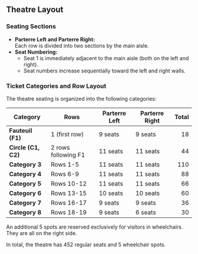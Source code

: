 ## Theatre Layout

### Seating Sections

- **Parterre Left and Parterre Right:**  
  Each row is divided into two sections by the main aisle.
- **Seat Numbering:**  
  - Seat 1 is immediately adjacent to the main aisle (both on the left and right).
  - Seat numbers increase sequentially toward the left and right walls.

### Ticket Categories and Row Layout

The theatre seating is organized into the following categories:

| **Category**        | **Rows**            | **Parterre Left** | **Parterre Right** | **Total** |
| ------------------- | ------------------- | ----------------- | ------------------ | --------: |
| **Fauteuil (F1)**   | 1 (first row)       | 9 seats           | 9 seats            |        18 |
| **Circle (C1, C2)** | 2 rows following F1 | 11 seats          | 11 seats           |        44 |
| **Category 3**      | Rows 1-5            | 11 seats          | 11 seats           |       110 |
| **Category 4**      | Rows 6-9            | 11 seats          | 11 seats           |        88 |
| **Category 5**      | Rows 10-12          | 11 seats          | 11 seats           |        66 |
| **Category 6**      | Rows 13-15          | 10 seats          | 10 seats           |        60 |
| **Category 7**      | Rows 16-17          | 9 seats           | 9 seats            |        36 |
| **Category 8**      | Rows 18-19          | 9 seats           | 6 seats            |        30 |

An additional 5 spots are reserved exclusively for visitors in wheelchairs. They are all on the right side.

In total, the theatre has 452 regular seats and 5 wheelchair spots.
